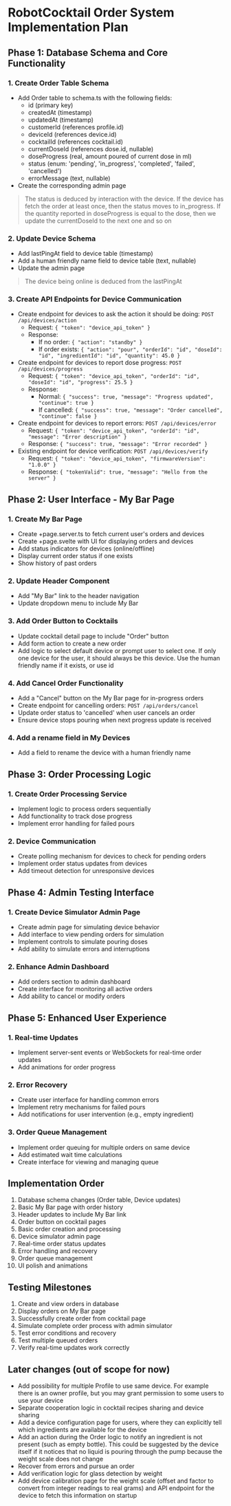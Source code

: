 # RobotCocktail Order System Implementation Plan

## Phase 1: Database Schema and Core Functionality

### 1. Create Order Table Schema

- Add Order table to schema.ts with the following fields:
  - id (primary key)
  - createdAt (timestamp)
  - updatedAt (timestamp)
  - customerId (references profile.id)
  - deviceId (references device.id)
  - cocktailId (references cocktail.id)
  - currentDoseId (references dose.id, nullable)
  - doseProgress (real, amount poured of current dose in ml)
  - status (enum: 'pending', 'in_progress', 'completed', 'failed', 'cancelled')
  - errorMessage (text, nullable)
- Create the corresponding admin page

> The status is deduced by interaction with the device. If the device has fetch the order at least once, then the status moves to in_progress. If the quantity reported in doseProgress is equal to the dose, then we update the currentDoseId to the next one and so on

### 2. Update Device Schema

- Add lastPingAt field to device table (timestamp)
- Add a human friendly name field to device table (text, nullable)
- Update the admin page

> The device being online is deduced from the lastPingAt

### 3. Create API Endpoints for Device Communication

- Create endpoint for devices to ask the action it should be doing: `POST /api/devices/action`
  - Request: `{ "token": "device_api_token" }`
  - Response:
    - If no order: `{ "action": "standby" }`
    - If order exists: `{ "action": "pour", "orderId": "id", "doseId": "id", "ingredientId": "id", "quantity": 45.0 }`
- Create endpoint for devices to report dose progress: `POST /api/devices/progress`
  - Request: `{ "token": "device_api_token", "orderId": "id", "doseId": "id", "progress": 25.5 }`
  - Response:
    - Normal: `{ "success": true, "message": "Progress updated", "continue": true }`
    - If cancelled: `{ "success": true, "message": "Order cancelled", "continue": false }`
- Create endpoint for devices to report errors: `POST /api/devices/error`
  - Request: `{ "token": "device_api_token", "orderId": "id", "message": "Error description" }`
  - Response: `{ "success": true, "message": "Error recorded" }`
- Existing endpoint for device verification: `POST /api/devices/verify`
  - Request: `{ "token": "device_api_token", "firmwareVersion": "1.0.0" }`
  - Response: `{ "tokenValid": true, "message": "Hello from the server" }`

## Phase 2: User Interface - My Bar Page

### 1. Create My Bar Page

- Create +page.server.ts to fetch current user's orders and devices
- Create +page.svelte with UI for displaying orders and devices
- Add status indicators for devices (online/offline)
- Display current order status if one exists
- Show history of past orders

### 2. Update Header Component

- Add "My Bar" link to the header navigation
- Update dropdown menu to include My Bar

### 3. Add Order Button to Cocktails

- Update cocktail detail page to include "Order" button
- Add form action to create a new order
- Add logic to select default device or prompt user to select one. If only one device for the user, it should always be this device. Use the human friendly name if it exists, or use id

### 4. Add Cancel Order Functionality

- Add a "Cancel" button on the My Bar page for in-progress orders
- Create endpoint for cancelling orders: `POST /api/orders/cancel`
- Update order status to 'cancelled' when user cancels an order
- Ensure device stops pouring when next progress update is received

### 4. Add a rename field in My Devices

- Add a field to rename the device with a human friendly name

## Phase 3: Order Processing Logic

### 1. Create Order Processing Service

- Implement logic to process orders sequentially
- Add functionality to track dose progress
- Implement error handling for failed pours

### 2. Device Communication

- Create polling mechanism for devices to check for pending orders
- Implement order status updates from devices
- Add timeout detection for unresponsive devices

## Phase 4: Admin Testing Interface

### 1. Create Device Simulator Admin Page

- Create admin page for simulating device behavior
- Add interface to view pending orders for simulation
- Implement controls to simulate pouring doses
- Add ability to simulate errors and interruptions

### 2. Enhance Admin Dashboard

- Add orders section to admin dashboard
- Create interface for monitoring all active orders
- Add ability to cancel or modify orders

## Phase 5: Enhanced User Experience

### 1. Real-time Updates

- Implement server-sent events or WebSockets for real-time order updates
- Add animations for order progress

### 2. Error Recovery

- Create user interface for handling common errors
- Implement retry mechanisms for failed pours
- Add notifications for user intervention (e.g., empty ingredient)

### 3. Order Queue Management

- Implement order queuing for multiple orders on same device
- Add estimated wait time calculations
- Create interface for viewing and managing queue

## Implementation Order

1. Database schema changes (Order table, Device updates)
2. Basic My Bar page with order history
3. Header updates to include My Bar link
4. Order button on cocktail pages
5. Basic order creation and processing
6. Device simulator admin page
7. Real-time order status updates
8. Error handling and recovery
9. Order queue management
10. UI polish and animations

## Testing Milestones

1. Create and view orders in database
2. Display orders on My Bar page
3. Successfully create order from cocktail page
4. Simulate complete order process with admin simulator
5. Test error conditions and recovery
6. Test multiple queued orders
7. Verify real-time updates work correctly

## Later changes (out of scope for now)

- Add possibility for multiple Profile to use same device. For example there is an owner profile, but you may grant permission to some users to use your device
- Separate cooperation logic in cocktail recipes sharing and device sharing
- Add a device configuration page for users, where they can explicitly tell which ingredients are available for the device
- Add an action during the Order logic to notify an ingredient is not present (such as empty bottle). This could be suggested by the device itself if it notices that no liquid is pouring through the pump because the weight scale does not change
- Recover from errors and pursue an order
- Add verification logic for glass detection by weight
- Add device calibration page for the weight scale (offset and factor to convert from integer readings to real grams) and API endpoint for the device to fetch this information on startup
